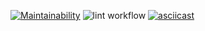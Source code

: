 [![Maintainability](https://api.codeclimate.com/v1/badges/a99a88d28ad37a79dbf6/maintainability)](https://codeclimate.com/github/codeclimate/codeclimate/maintainability)
![lint workflow](https://github.com/Nakan4u/backend-project-lvl1/actions/workflows/demo.yml/badge.svg)
[![asciicast](https://asciinema.org/a/434526.svg)](https://asciinema.org/a/434526)
